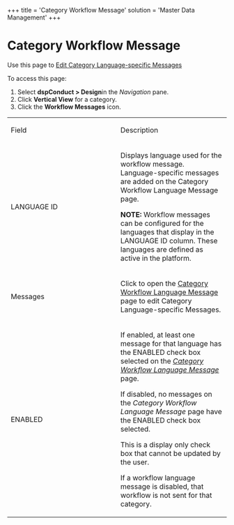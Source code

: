 +++
title = 'Category Workflow Message'
solution = 'Master Data Management'
+++

# Category Workflow Message

<div class="use">

Use this page to [Edit Category Language-specific
Messages](../Config/Edit_Category_Language_specific_Messages.htm)

</div>

To access this page:

1.  Select <span style="font-weight: bold;">dspConduct \>
    </span>**Design**<span>in</span> the *Navigation* pane.
2.  Click **Vertical View** for a category.
3.  Click the **Workflow Messages** icon.

<table>
<colgroup>
<col style="width: 50%" />
<col style="width: 50%" />
</colgroup>
<tbody>
<tr class="odd">
<td><p>Field</p></td>
<td><p>Description</p></td>
</tr>
<tr class="even">
<td><p>LANGUAGE ID</p></td>
<td><p>Displays language used for the workflow message. Language-specific messages are added on the Category Workflow Language Message page.</p>
<p><strong>NOTE:</strong> Workflow messages can be configured for the languages that display in the LANGUAGE ID column. These languages are defined as active in the platform.</p></td>
</tr>
<tr class="odd">
<td><p>Messages</p></td>
<td><p>Click to open the <a href="Category_Workflow_Language_Message_H.htm">Category Workflow Language Message</a> page to edit Category Language-specific Messages.</p></td>
</tr>
<tr class="even">
<td><p>ENABLED</p></td>
<td><p>If enabled, at least one message for that language has the ENABLED check box selected on the <span style="font-style: italic;"><a href="Category_Workflow_Language_Message_H.htm">Category Workflow Language Message</a></span> page.</p>
<p>If disabled, no messages on the <span style="font-style: italic;">Category Workflow Language Message</span> page have the ENABLED check box selected.</p>
<p>This is a display only check box that cannot be updated by the user.</p>
<p>If a workflow language message is disabled, that workflow is not sent for that category.</p></td>
</tr>
</tbody>
</table>
